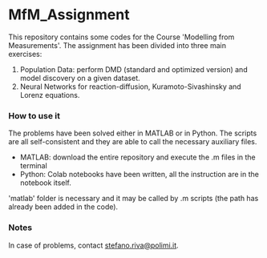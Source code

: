 # MfM_Assignment
This repository contains some codes for the Course 'Modelling from Measurements'.
The assignment has been divided into three main exercises:
1. Population Data: perform DMD (standard and optimized version) and model discovery on a given dataset.
2. Neural Networks for reaction-diffusion, Kuramoto-Sivashinsky  and Lorenz equations.

### How to use it
The problems have been solved either in MATLAB or in Python. The scripts are all self-consistent and they are able to call the necessary auxiliary files.

- MATLAB: download the entire repository and execute the .m files in the terminal
- Python: Colab notebooks have been written, all the instruction are in the notebook itself.

'matlab' folder is necessary and it may be called by .m scripts (the path has already been added in the code).

### Notes
In case of problems, contact stefano.riva@polimi.it.

